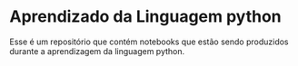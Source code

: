 # Aprendizado da Linguagem python

Esse é um repositório que contém notebooks que estão sendo produzidos durante a aprendizagem da linguagem python.
